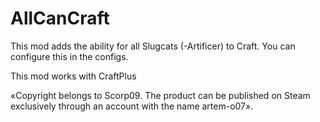 # AllCanCraft
This mod adds the ability for all Slugcats (-Artificer) to Craft. You can configure this in the configs.

This mod works with CraftPlus

«Copyright belongs to Scorp09. The product can be published on Steam exclusively through an account with the name artem-o07».
